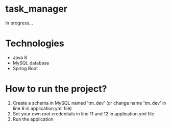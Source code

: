 # task_manager

In progress...

# Technologies

* Java 8
* MySQL database
* Spring Boot

# How to run the project?

1. Create a schema in MySQL named 'tm_dev' (or change name 'tm_dev' in line 9 in application.yml file)
2. Set your own root credentials in line 11 and 12 in application.yml file
3. Run the application

